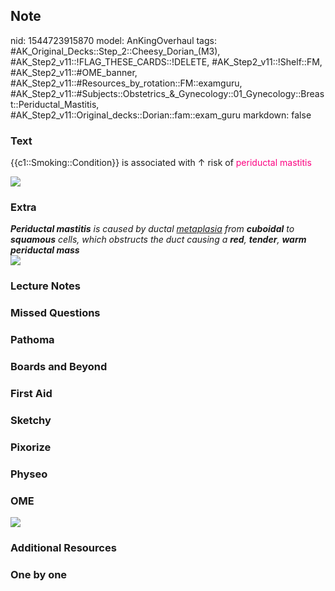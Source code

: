 ## Note
nid: 1544723915870
model: AnKingOverhaul
tags: #AK_Original_Decks::Step_2::Cheesy_Dorian_(M3), #AK_Step2_v11::!FLAG_THESE_CARDS::!DELETE, #AK_Step2_v11::!Shelf::FM, #AK_Step2_v11::#OME_banner, #AK_Step2_v11::#Resources_by_rotation::FM::examguru, #AK_Step2_v11::#Subjects::Obstetrics_&_Gynecology::01_Gynecology::Breast::Periductal_Mastitis, #AK_Step2_v11::Original_decks::Dorian::fam::exam_guru
markdown: false

### Text
{{c1::Smoking::Condition}} is associated with ↑ risk of
<font color="#FC0280">periductal mastitis</font>
<div>
  <font color="#FC0280"><img src="periductal-mastitis.jpg"></font>
</div>

### Extra
<div>
  <i><b>Periductal mastitis</b> is caused by ductal
  <u>metaplasia</u> from <b>cuboidal</b> to <b>squamous</b> cells,
  which obstructs the duct causing a <b>red</b>, <b>tender</b>,
  <b>warm periductal mass</b></i>
</div>
<div>
  <i><img src="paste-488157392928771.jpg"></i>
</div>

### Lecture Notes


### Missed Questions


### Pathoma


### Boards and Beyond


### First Aid


### Sketchy


### Pixorize


### Physeo


### OME
<div class="ome-widget">
  <a href="https://onlinemeded.org?ref=anki"><img src=
  "_OME_AnkiFlashcards_General_7.png"></a>
</div>

### Additional Resources


### One by one

